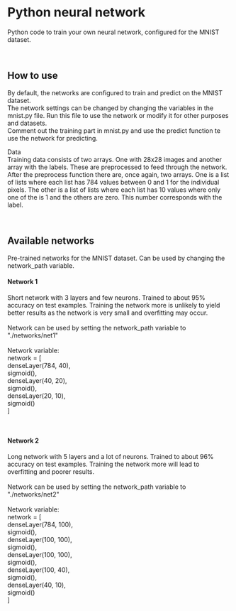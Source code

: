 # Python neural network

Python code to train your own neural network, configured for the MNIST dataset.

<br>

## How to use
By default, the networks are configured to train and predict on the MNIST dataset.
<br>
The network settings can be changed by changing the variables in the mnist.py file. Run this file to use the network or modify it for other purposes and datasets.
<br>
Comment out the training part in mnist.py and use the predict function te use the network for predicting.
<br>

Data <br>
Training data consists of two arrays. One with 28x28 images and another array with the labels. These are preprocessed to feed through the network. After the preprocess function there are, once again, two arrays. One is a list of lists where each list has 784 values between 0 and 1 for the individual pixels. The other is a list of lists where each list has 10 values where only one of the is 1 and the others are zero. This number corresponds with the label.

<br>

## Available networks
Pre-trained networks for the MNIST dataset. Can be used by changing the network_path variable.

#### Network 1
Short network with 3 layers and few neurons. Trained to about 95% accuracy on test examples. Training the network more is unlikely to yield better results as the network is very small and overfitting may occur.
<br> <br>
Network can be used by setting the network_path variable to "./networks/net1"
<br> <br>
Network variable: <br>
network = [ <br>
    denseLayer(784, 40), <br>
    sigmoid(), <br>
    denseLayer(40, 20), <br>
    sigmoid(), <br>
    denseLayer(20, 10), <br>
    sigmoid() <br>
] <br>

<br>

#### Network 2
Long network with 5 layers and a lot of neurons. Trained to about 96% accuracy on test examples. Training the network more will lead to overfitting and poorer results.
<br> <br>
Network can be used by setting the network_path variable to "./networks/net2"
<br> <br>
Network variable: <br>
network = [ <br>
    denseLayer(784, 100),  <br>
    sigmoid(),  <br>
    denseLayer(100, 100),  <br>
    sigmoid(),  <br>
    denseLayer(100, 100),  <br>
    sigmoid(),  <br>
    denseLayer(100, 40),  <br>
    sigmoid(),  <br>
    denseLayer(40, 10), <br>
    sigmoid() <br>
] <br>
